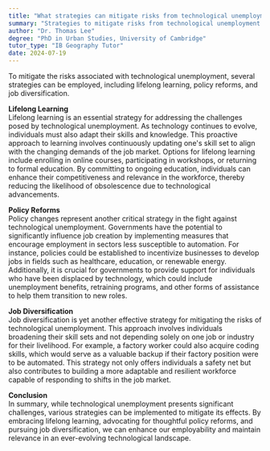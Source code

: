 ```yaml
---
title: "What strategies can mitigate risks from technological unemployment?"
summary: "Strategies to mitigate risks from technological unemployment include lifelong learning, policy changes, and job diversification."
author: "Dr. Thomas Lee"
degree: "PhD in Urban Studies, University of Cambridge"
tutor_type: "IB Geography Tutor"
date: 2024-07-19
---
```


To mitigate the risks associated with technological unemployment, several strategies can be employed, including lifelong learning, policy reforms, and job diversification.

**Lifelong Learning**  
Lifelong learning is an essential strategy for addressing the challenges posed by technological unemployment. As technology continues to evolve, individuals must also adapt their skills and knowledge. This proactive approach to learning involves continuously updating one's skill set to align with the changing demands of the job market. Options for lifelong learning include enrolling in online courses, participating in workshops, or returning to formal education. By committing to ongoing education, individuals can enhance their competitiveness and relevance in the workforce, thereby reducing the likelihood of obsolescence due to technological advancements.

**Policy Reforms**  
Policy changes represent another critical strategy in the fight against technological unemployment. Governments have the potential to significantly influence job creation by implementing measures that encourage employment in sectors less susceptible to automation. For instance, policies could be established to incentivize businesses to develop jobs in fields such as healthcare, education, or renewable energy. Additionally, it is crucial for governments to provide support for individuals who have been displaced by technology, which could include unemployment benefits, retraining programs, and other forms of assistance to help them transition to new roles.

**Job Diversification**  
Job diversification is yet another effective strategy for mitigating the risks of technological unemployment. This approach involves individuals broadening their skill sets and not depending solely on one job or industry for their livelihood. For example, a factory worker could also acquire coding skills, which would serve as a valuable backup if their factory position were to be automated. This strategy not only offers individuals a safety net but also contributes to building a more adaptable and resilient workforce capable of responding to shifts in the job market.

**Conclusion**  
In summary, while technological unemployment presents significant challenges, various strategies can be implemented to mitigate its effects. By embracing lifelong learning, advocating for thoughtful policy reforms, and pursuing job diversification, we can enhance our employability and maintain relevance in an ever-evolving technological landscape.
    